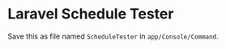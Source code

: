 # Laravel Schedule Tester

Save this as file named `ScheduleTester` in `app/Console/Command`.

```php

```